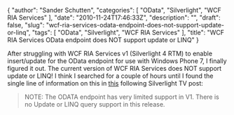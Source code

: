 {
  "author": "Sander Schutten",
  "categories": [
    "OData",
    "Silverlight",
    "WCF RIA Services"
  ],
  "date": "2010-11-24T17:46:33Z",
  "description": "",
  "draft": false,
  "slug": "wcf-ria-services-odata-endpoint-does-not-support-update-or-linq",
  "tags": [
    "OData",
    "Silverlight",
    "WCF RIA Services"
  ],
  "title": "WCF RIA Services OData endpoint does NOT support update or LINQ"
}


After struggling with WCF RIA Services v1 (Silverlight 4 RTM) to enable insert/update for the OData endpoint for use with Windows Phone 7, I finally figured it out. The current version of WCF RIA Services does NOT support update or LINQ! I think I searched for a couple of hours until I found the single line of information on this in [this](http://blogs.msdn.com/b/deepm/archive/2010/05/14/silverlight-tv-episode-26-exposing-soap-json-and-odata-endpoints-from-ria-services.aspx) following Silverlight TV post:

> NOTE: The ODATA endpoint has very limited support in V1. There is no Update or LINQ query support in this release.

